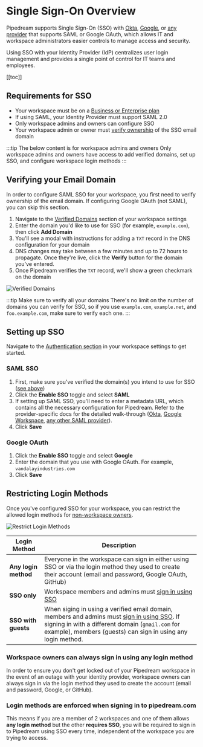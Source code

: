 # Single Sign-On Overview

Pipedream supports Single Sign-On (SSO) with [Okta](./okta), [Google](./google), or [any provider](./saml) that supports SAML or Google OAuth, which allows IT and workspace administrators easier controls to manage access and security.

Using SSO with your Identity Provider (IdP) centralizes user login management and provides a single point of control for IT teams and employees.

[[toc]]

## Requirements for SSO
- Your workspace must be on a [Business or Enterprise plan](https://pipedream.com/pricing)
- If using SAML, your Identity Provider must support SAML 2.0
- Only workspace admins and owners can configure SSO
- Your workspace admin or owner must [verify ownership](#verifying-your-email-domain) of the SSO email domain

:::tip The below content is for workspace admins and owners
Only workspace admins and owners have access to add verified domains, set up SSO, and configure workspace login methods
:::

## Verifying your Email Domain
In order to configure SAML SSO for your workspace, you first need to verify ownership of the email domain. If configuring Google OAuth (not SAML), you can skip this section.

1. Navigate to the [Verified Domains](https://pipedream.com/settings/domains) section of your workspace settings
2. Enter the domain you'd like to use for SSO (for example, `example.com`), then click **Add Domain**
3. You'll see a modal with instructions for adding a `TXT` record in the DNS configuration for your domain
4. DNS changes may take between a few minutes and up to 72 hours to propagate. Once they're live, click the **Verify** button for the domain you've entered.
5. Once Pipedream verifies the `TXT` record, we'll show a green checkmark on the domain

![Verified Domains](https://res.cloudinary.com/pipedreamin/image/upload/v1699938431/verified-domains_qcjpnb.png)

:::tip Make sure to verify all your domains
There's no limit on the number of domains you can verify for SSO, so if you use `example.com`, `example.net`, and `foo.example.com`, make sure to verify each one.
:::

## Setting up SSO
Navigate to the [Authentication section](https://pipedream.com/settings/domains) in your workspace settings to get started.

### SAML SSO

1. First, make sure you've verified the domain(s) you intend to use for SSO ([see above](#verifying-your-email-domain))
2. Click the **Enable SSO** toggle and select **SAML**
3. If setting up SAML SSO, you'll need to enter a metadata URL, which contains all the necessary configuration for Pipedream. Refer to the provider-specific docs for the detailed walk-through ([Okta](./okta), [Google Workspace](./google), [any other SAML provider](./saml)).
4. Click **Save**

### Google OAuth

1. Click the **Enable SSO** toggle and select **Google**
2. Enter the domain that you use with Google OAuth. For example, `vandalayindustries.com`
3. Click **Save**

## Restricting Login Methods
Once you've configured SSO for your workspace, you can restrict the allowed login methods for [non-workspace owners](#workspace-owners-can-always-sign-in-using-any-login-method).

![Restrict Login Methods](https://res.cloudinary.com/pipedreamin/image/upload/v1699914460/Google_Chrome_-_Settings_-_Authentication_-_Pipedream_2023-11-13_at_2.27.08_PM_x1ahod.png)


| Login Method | Description |
| --  | -- |
| **Any login method** | Everyone in the workspace can sign in either using SSO or via the login method they used to create their account (email and password, Google OAuth, GitHub) |
| **SSO only** | Workspace members and admins must [sign in using SSO](https://pipedream.com/auth/sso) |
| **SSO with guests** | When siging in using a verified email domain, members and admins must [sign in using SSO](https://pipedream.com/auth/sso). If signing in with a different domain (`gmail.com` for example), members (guests) can sign in using any login method. |

### Workspace owners can always sign in using any login method
In order to ensure you don't get locked out of your Pipedream workspace in the event of an outage with your identity provider, workspace owners can always sign in via the login method they used to create the account (email and password, Google, or GitHub).

### Login methods are enforced when signing in to pipedream.com
This means if you are a member of 2 workspaces and one of them allows **any login method** but the other **requires SSO**, you will be required to sign in to Pipedream using SSO every time, independent of the workspace you are trying to access.
